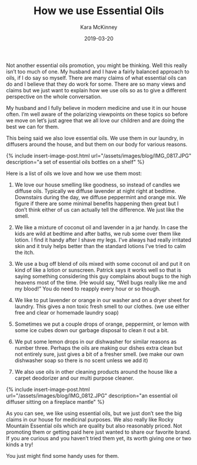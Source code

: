 ﻿---
layout: post
title:  How we use Essential Oils
date:   2019-03-20
author: Kara McKinney
page: post-single
description: Different ways to use essential oils around the house for your family.
featured-image: essential-oils-table.jpeg
featured-image-alt: a cup of essential oils on a table with flowers
categories: ['parenting', 'chronicles']
comments: true
---

Not another essential oils promotion, you might be thinking. Well this really isn’t too much of one. My husband and I have a fairly balanced approach to oils, if I do say so myself. There are many claims of what essential oils can do and I believe that they do work for some. There are so many views and claims but we just want to explain how we use oils so as to give a different perspective on the whole conversation.

My husband and I fully believe in modern medicine and use it in our house often. I’m well aware of the polarizing viewpoints on these topics so before we move on let’s just agree that we all love our children and are doing the best we can for them.
 
This being said we also love essential oils. We use them in our laundry, in diffusers around the house, and but them on our body for various reasons. 

{% include insert-image-post.html url="/assets/images/blog/IMG_0817.JPG" description="a set of essential oils bottles on a shelf" %}

Here is a list of oils we love and how we use them most:

1.  We love our house smelling like goodness, so instead of candles we diffuse oils. Typically we diffuse lavender at night right at bedtime. Downstairs during the day, we diffuse peppermint and orange mix. We figure if there are some minimal benefits happening then great but I don’t think either of us can actually tell the difference. We just like the smell.
    
2.  We like a mixture of coconut oil and lavender in a jar handy. In case the kids are wild at bedtime and after baths, we rub some over them like lotion. I find it handy after I shave my legs. I’ve always had really irritated skin and it truly helps better than the standard lotions I’ve tried to calm the itch.
    
3.  We use a bug off blend of oils mixed with some coconut oil and put it on kind of like a lotion or sunscreen. Patrick says it works well so that is saying something considering this guy complains about bugs to the high heavens most of the time. (He would say, “Well bugs really like me and my blood!” You do need to reapply every hour or so though.
    
4.  We like to put lavender or orange in our washer and on a dryer sheet for laundry. This gives a non toxic fresh smell to our clothes. (we use either free and clear or homemade laundry soap)
    
5.  Sometimes we put a couple drops of orange, peppermint, or lemon with some ice cubes down our garbage disposal to clean it out a bit.
    
6.  We put some lemon drops in our dishwasher for similar reasons as number three. Perhaps the oils are making our dishes extra clean but not entirely sure, just gives a bit of a fresher smell. (we make our own dishwasher soap so there is no scent unless we add it)
    
7.  We also use oils in other cleaning products around the house like a carpet deodorizer and our multi purpose cleaner.

{% include insert-image-post.html url="/assets/images/blog/IMG_0812.JPG" description="an essential oil diffuser sitting on a fireplace mantle" %}

As you can see, we like using essential oils, but we just don’t see the big claims in our house for medicinal purposes. We also really like Rocky Mountain Essential oils which are quality but also reasonably priced. Not promoting them or getting paid here just wanted to share our favorite brand. If you are curious and you haven’t tried them yet, its worth giving one or two kinds a try!

You just might find some handy uses for them.
